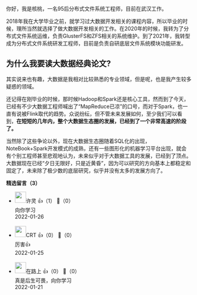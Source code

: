 你好，我是核桃，一名95后分布式文件系统工程师，目前在武汉工作。

2018年我在大学毕业之前，就学习过大数据开发相关的课程内容，所以毕业的时候，理所当然就选择了做大数据开发相关的工作。在2020年的时候，我转为了分布式文件系统运维，负责GlusterFS和ZFS相关的系统维护。到了2021年，我转型成为分布式文件系统研发工程师，目前是负责自研底层文件系统模块功能研发。

## **为什么我要读大数据经典论文?**

其实说来也有趣，大数据是我相对比较熟悉的专业领域，但是呢，也是我产生较多疑惑的领域。

还记得在刚毕业的时候，那时候Hadoop和Spark还是核心工具，然而到了今天，已经有不少大数据工程师喊出了“MapReduce已凉”的口号，而对于Spark，也一直有说被Flink取代的趋势。众说纷纭，但不管未来发展如何，至少我们可以看到，**在短短的几年内，整个大数据生态圈的发展，已经到了一个非常高速的阶段了。**

当然除了这些争论以外，现在大数据生态圈随着SQL化的出现，NoteBook+Spark开发模式的成熟，还有一些图形化的机器学习平台出现，就会有个别工程师甚至悲观地认为，未来似乎对于大数据工具的发展，已经到了顶点。大数据现在已经“夕日无限好，只是近黄昏”，因为可以研究的方向基本上都稳定和固定了，未来除了极少数的底层研究，似乎并没有太多的发展方向了。
<div><strong>精选留言（3）</strong></div><ul>
<li><img src="https://static001.geekbang.org/account/avatar/00/10/2c/56/ff7a9730.jpg" width="30px"><span>许灵</span> 👍（1） 💬（0）<div>向你学习</div>2022-01-26</li><br/><li><img src="https://static001.geekbang.org/account/avatar/00/16/04/30/7f2cb8e3.jpg" width="30px"><span>CRT</span> 👍（0） 💬（0）<div>厉害👍</div>2022-01-25</li><br/><li><img src="https://static001.geekbang.org/account/avatar/00/15/66/8f/02be926d.jpg" width="30px"><span>在路上</span> 👍（0） 💬（0）<div>真是后生可畏，向你学习</div>2022-01-21</li><br/>
</ul>